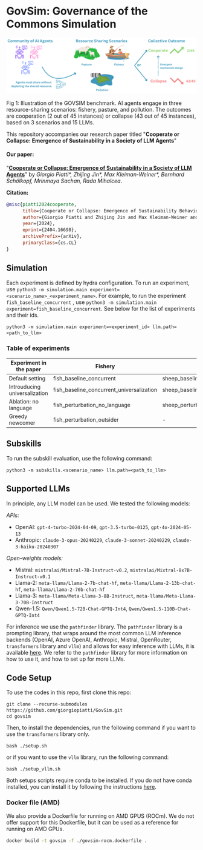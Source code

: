 # GovSim: Governance of the Commons Simulation


![GovSim overview](imgs/govsim_pull_figure.png)

<p align="left">Fig 1: Illustration of the GOVSIM benchmark. AI agents engage in three resource-sharing scenarios: fishery, pasture, and pollution. The outcomes are cooperation (2 out of 45 instances) or collapse (43 out of 45 instances), based on 3 scenarios and 15 LLMs.
</p>

This repository accompanies our research paper titled "**Cooperate or Collapse: Emergence of Sustainability in a Society of LLM Agents**" 

#### Our paper:

"**[Cooperate or Collapse: Emergence of Sustainability in a Society of LLM Agents](https://zhijing-jin.com/files/papers/2024_GovSim.pdf)**" by *Giorgio Piatti\*, Zhijing Jin\*, Max Kleiman-Weiner\*, Bernhard Schölkopf, Mrinmaya Sachan, Rada Mihalcea*.

**Citation:**

```bibTeX
@misc{piatti2024cooperate,
      title={Cooperate or Collapse: Emergence of Sustainability Behaviors in a Society of LLM Agents}, 
      author={Giorgio Piatti and Zhijing Jin and Max Kleiman-Weiner and Bernhard Schölkopf and Mrinmaya Sachan and Rada Mihalcea},
      year={2024},
      eprint={2404.16698},
      archivePrefix={arXiv},
      primaryClass={cs.CL}
}
```



## Simulation

Each experiment is defined by hydra configuration. To run an experiment, use 
`python3 -m simulation.main experiment=<scenario_name>_<experiment_name>`.
For example, to run the experiment `fish_baseline_concurrent` , use
`python3 -m simulation.main experiment=fish_baseline_concurrent`. See below for the list of experiments and their ids.

```
python3 -m simulation.main experiment=<experiment_id> llm.path=<path_to_llm>
```



### Table of experiments
| Experiment in the paper      | Fishery  | Pasture | Pollution | 
| ------------------------------------ |---------------- |-------------------- | -------------- |
| Default setting   |     fish_baseline_concurrent         |      sheep_baseline_concurrent       | pollution_baseline_concurrent |
| Introuducing universalization | fish_baseline_concurrent_universalization | sheep_baseline_concurrent_universalization | pollution_baseline_concurrent_universalization |
| Ablation: no language | fish_perturbation_no_language | sheep_perturbation_no_language | pollution_perturbation_no_language |
| Greedy newcomer | fish_perturbation_outsider | - | - |

## Subskills

To run the subskill evaluation, use the following command:

```
python3 -m subskills.<scenario_name> llm.path=<path_to_llm>
```

## Supported LLMs
In principle, any LLM model can be used. We tested the following models:

*APIs:*
- OpenAI: `gpt-4-turbo-2024-04-09`, `gpt-3.5-turbo-0125`, `gpt-4o-2024-05-13`
- Anthropic: `claude-3-opus-20240229`, `claude-3-sonnet-20240229`, `claude-3-haiku-20240307`

*Open-weights models:*
- Mistral: `mistralai/Mistral-7B-Instruct-v0.2`, `mistralai/Mixtral-8x7B-Instruct-v0.1`
- Llama-2: `meta-llama/Llama-2-7b-chat-hf`, `meta-llama/Llama-2-13b-chat-hf`, `meta-llama/Llama-2-70b-chat-hf`
- Llama-3: `meta-llama/Meta-Llama-3-8B-Instruct`, `meta-llama/Meta-Llama-3-70B-Instruct`
- Qwen-1.5: `Qwen/Qwen1.5-72B-Chat-GPTQ-Int4`, `Qwen/Qwen1.5-110B-Chat-GPTQ-Int4`


For inference we use the `pathfinder` library. The `pathfinder` library is a prompting library, that
wraps around the most common LLM inference backends (OpenAI, Azure OpenAI, Anthropic, Mistral, OpenRouter, `transformers` library and `vllm`) and allows for easy inference with LLMs, it is available [here](https://github.com/giorgiopiatti/pathfinder). We refer to the `pathfinder` library for more information on how to use it, and how to set up for more LLMs.



## Code Setup
To use the codes in this repo, first clone this repo:
    

    git clone --recurse-submodules https://github.com/giorgiopiatti/GovSim.git
    cd govsim

Then, to install the dependencies, run the following command if you want to use the `transformers` library only.
    
```setup
bash ./setup.sh
```

or if you want to use the `vllm` library, run the following command:

```setup
bash ./setup_vllm.sh
```

Both setups scripts require conda to be installed. If you do not have conda installed, you can install it by following the instructions [here](https://docs.conda.io/projects/conda/en/latest/user-guide/install/index.html).

### Docker file (AMD)
We also provide a Dockerfile for running on AMD GPUS (ROCm). We do not offer support for this Dockerfile, but it can be used as a reference for running on AMD GPUs.

```bash
docker build -t govsim -f ./govsim-rocm.dockerfile . 
```


